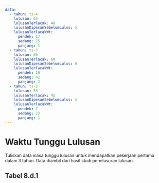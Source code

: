 ```yaml
---
data:
  - tahun: ts-4
    lulusan: 64
    lulusanTerlacak: 48
    lulusanDipesanSebelumLulus: 5
    lulusanTerlacakWt:
      pendek: 17
      sedang: 25
      panjang: 1
  - tahun: ts-3
    lulusan: 66
    lulusanTerlacak: 60
    lulusanDipesanSebelumLulus: 6
    lulusanTerlacakWt:
      pendek: 10
      sedang: 42
      panjang: 2
  - tahun: ts-2
    lulusan: 55
    lulusanTerlacak: 45
    lulusanDipesanSebelumLulus: 4
    lulusanTerlacakWt:
      pendek: 7
      sedang: 33
      panjang: 1
---
```


<script setup>
import { useData } from "vitepress"
import Tabel from '../components/tabel-8d1.vue'

const { frontmatter } = useData()
</script>

# Waktu Tunggu Lulusan

Tuliskan data masa tunggu lulusan untuk mendapatkan pekerjaan pertama dalam 3 tahun. Data diambil dari hasil studi penelusuran lulusan.

## Tabel 8.d.1

<Tabel :data="frontmatter.data" />
